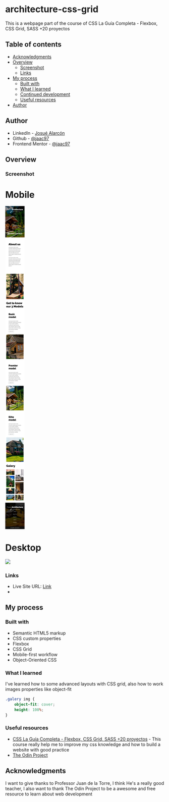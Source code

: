 # architecture-css-grid
This is a webpage part of the course of CSS La Guía Completa - Flexbox, CSS Grid, SASS +20 proyectos

## Table of contents

- [Acknowledgments](#acknowledgments)
- [Overview](#overview)
  - [Screenshot](#screenshot)
  - [Links](#links)
- [My process](#my-process)
  - [Built with](#built-with)
  - [What I learned](#what-i-learned)
  - [Continued development](#continued-development)
  - [Useful resources](#useful-resources)
- [Author](#author)

## Author
- LinkedIn - [Josué Alarcón](https://www.linkedin.com/in/josue-alarcon-camino/)
- Github - [@jaac97](https://github.com/jaac97)
- Frontend Mentor - [@jaac97](https://www.frontendmentor.io/profile/jaac97)

## Overview


### Screenshot
# Mobile
![](./mobile.png)
# Desktop
![](./desktop.png)




### Links

- Live Site URL: [Link](https://jaac97.github.io/architecture-css-grid/)
-

## My process

### Built with

- Semantic HTML5 markup
- CSS custom properties
- Flexbox
- CSS Grid
- Mobile-first workflow
- Object-Oriented CSS



### What I learned

I've learned how to some advanced layouts with CSS grid, also how to work images properties like object-fit


```css
.galery img {
    object-fit: cover;
    height: 100%;
}
```



### Useful resources

- [CSS La Guía Completa - Flexbox, CSS Grid, SASS +20 proyectos](https://www.udemy.com/course/css-grid-y-flexbox-la-guia-definitiva-crea-10-proyectos/) - This course really help me to improve my css knowledge and how to build a website with good practice
- [The Odin Project](https://www.theodinproject.com/)




## Acknowledgments

I want to give thanks to Professor Juan de la Torre, I think He's a really good teacher,  I also want to thank The Odin Project to be a awesome and free resource to learn about web development


